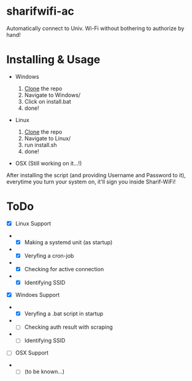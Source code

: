 # sharifwifi-ac
Automatically connect to Univ. Wi-Fi without bothering to authorize by hand!

# Installing & Usage
- Windows
  1. [Clone](https://codeload.github.com/AMJoshaghani/sharifwifi-ac/zip/refs/tags/v0.0.1) the repo
  2. Navigate to Windows/
  3. Click on install.bat
  4. done!
     
- Linux
  1. [Clone](https://codeload.github.com/AMJoshaghani/sharifwifi-ac/zip/refs/tags/v0.0.1) the repo
  2. Navigate to Linux/
  3. run install.sh
  4. done!

- OSX (Still working on it...!)

After installing the script (and providing Username and Password to it),
everytime you turn your system on, it'll sign you inside Sharif-WiFi!

# ToDo
- [x] Linux Support
- - [x] Making a systemd unit (as startup)
- - [x] Veryfing a cron-job
- - [x] Checking for active connection
- - [x] Identifying SSID
- [x] Windoes Support
- - [x] Veryfing a .bat script in startup
- - [ ] Checking auth result with scraping
- - [ ] Identifying SSID
- [ ] OSX Support
- - [ ] (to be known...)
